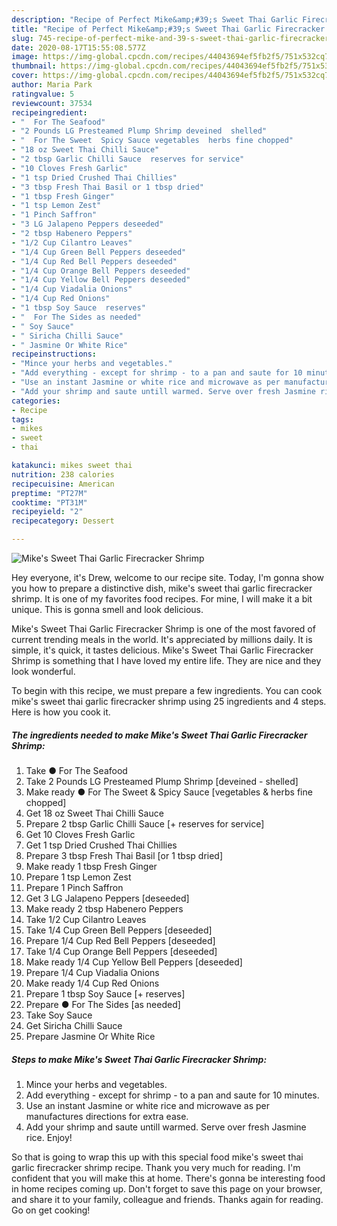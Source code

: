 ```yaml
---
description: "Recipe of Perfect Mike&amp;#39;s Sweet Thai Garlic Firecracker Shrimp"
title: "Recipe of Perfect Mike&amp;#39;s Sweet Thai Garlic Firecracker Shrimp"
slug: 745-recipe-of-perfect-mike-and-39-s-sweet-thai-garlic-firecracker-shrimp
date: 2020-08-17T15:55:08.577Z
image: https://img-global.cpcdn.com/recipes/44043694ef5fb2f5/751x532cq70/mikes-sweet-thai-garlic-firecracker-shrimp-recipe-main-photo.jpg
thumbnail: https://img-global.cpcdn.com/recipes/44043694ef5fb2f5/751x532cq70/mikes-sweet-thai-garlic-firecracker-shrimp-recipe-main-photo.jpg
cover: https://img-global.cpcdn.com/recipes/44043694ef5fb2f5/751x532cq70/mikes-sweet-thai-garlic-firecracker-shrimp-recipe-main-photo.jpg
author: Maria Park
ratingvalue: 5
reviewcount: 37534
recipeingredient:
- "  For The Seafood"
- "2 Pounds LG Presteamed Plump Shrimp deveined  shelled"
- "  For The Sweet  Spicy Sauce vegetables  herbs fine chopped"
- "18 oz Sweet Thai Chilli Sauce"
- "2 tbsp Garlic Chilli Sauce  reserves for service"
- "10 Cloves Fresh Garlic"
- "1 tsp Dried Crushed Thai Chillies"
- "3 tbsp Fresh Thai Basil or 1 tbsp dried"
- "1 tbsp Fresh Ginger"
- "1 tsp Lemon Zest"
- "1 Pinch Saffron"
- "3 LG Jalapeno Peppers deseeded"
- "2 tbsp Habenero Peppers"
- "1/2 Cup Cilantro Leaves"
- "1/4 Cup Green Bell Peppers deseeded"
- "1/4 Cup Red Bell Peppers deseeded"
- "1/4 Cup Orange Bell Peppers deseeded"
- "1/4 Cup Yellow Bell Peppers deseeded"
- "1/4 Cup Viadalia Onions"
- "1/4 Cup Red Onions"
- "1 tbsp Soy Sauce  reserves"
- "  For The Sides as needed"
- " Soy Sauce"
- " Siricha Chilli Sauce"
- " Jasmine Or White Rice"
recipeinstructions:
- "Mince your herbs and vegetables."
- "Add everything - except for shrimp - to a pan and saute for 10 minutes."
- "Use an instant Jasmine or white rice and microwave as per manufactures directions for extra ease."
- "Add your shrimp and saute untill warmed. Serve over fresh Jasmine rice. Enjoy!"
categories:
- Recipe
tags:
- mikes
- sweet
- thai

katakunci: mikes sweet thai 
nutrition: 238 calories
recipecuisine: American
preptime: "PT27M"
cooktime: "PT31M"
recipeyield: "2"
recipecategory: Dessert

---
```



![Mike&#39;s Sweet Thai Garlic Firecracker Shrimp](https://img-global.cpcdn.com/recipes/44043694ef5fb2f5/751x532cq70/mikes-sweet-thai-garlic-firecracker-shrimp-recipe-main-photo.jpg)

Hey everyone, it's Drew, welcome to our recipe site. Today, I'm gonna show you how to prepare a distinctive dish, mike&#39;s sweet thai garlic firecracker shrimp. It is one of my favorites food recipes. For mine, I will make it a bit unique. This is gonna smell and look delicious.



Mike&#39;s Sweet Thai Garlic Firecracker Shrimp is one of the most favored of current trending meals in the world. It's appreciated by millions daily. It is simple, it's quick, it tastes delicious. Mike&#39;s Sweet Thai Garlic Firecracker Shrimp is something that I have loved my entire life. They are nice and they look wonderful.


To begin with this recipe, we must prepare a few ingredients. You can cook mike&#39;s sweet thai garlic firecracker shrimp using 25 ingredients and 4 steps. Here is how you cook it.

<!--inarticleads1-->

##### The ingredients needed to make Mike&#39;s Sweet Thai Garlic Firecracker Shrimp:

1. Take  ● For The Seafood
1. Take 2 Pounds LG Presteamed Plump Shrimp [deveined - shelled]
1. Make ready  ● For The Sweet &amp; Spicy Sauce [vegetables &amp; herbs fine chopped]
1. Get 18 oz Sweet Thai Chilli Sauce
1. Prepare 2 tbsp Garlic Chilli Sauce [+ reserves for service]
1. Get 10 Cloves Fresh Garlic
1. Get 1 tsp Dried Crushed Thai Chillies
1. Prepare 3 tbsp Fresh Thai Basil [or 1 tbsp dried]
1. Make ready 1 tbsp Fresh Ginger
1. Prepare 1 tsp Lemon Zest
1. Prepare 1 Pinch Saffron
1. Get 3 LG Jalapeno Peppers [deseeded]
1. Make ready 2 tbsp Habenero Peppers
1. Take 1/2 Cup Cilantro Leaves
1. Take 1/4 Cup Green Bell Peppers [deseeded]
1. Prepare 1/4 Cup Red Bell Peppers [deseeded]
1. Take 1/4 Cup Orange Bell Peppers [deseeded]
1. Make ready 1/4 Cup Yellow Bell Peppers [deseeded]
1. Prepare 1/4 Cup Viadalia Onions
1. Make ready 1/4 Cup Red Onions
1. Prepare 1 tbsp Soy Sauce [+ reserves]
1. Prepare  ● For The Sides [as needed]
1. Take  Soy Sauce
1. Get  Siricha Chilli Sauce
1. Prepare  Jasmine Or White Rice




<!--inarticleads2-->

##### Steps to make Mike&#39;s Sweet Thai Garlic Firecracker Shrimp:

1. Mince your herbs and vegetables.
1. Add everything - except for shrimp - to a pan and saute for 10 minutes.
1. Use an instant Jasmine or white rice and microwave as per manufactures directions for extra ease.
1. Add your shrimp and saute untill warmed. Serve over fresh Jasmine rice. Enjoy!




So that is going to wrap this up with this special food mike&#39;s sweet thai garlic firecracker shrimp recipe. Thank you very much for reading. I'm confident that you will make this at home. There's gonna be interesting food in home recipes coming up. Don't forget to save this page on your browser, and share it to your family, colleague and friends. Thanks again for reading. Go on get cooking!
